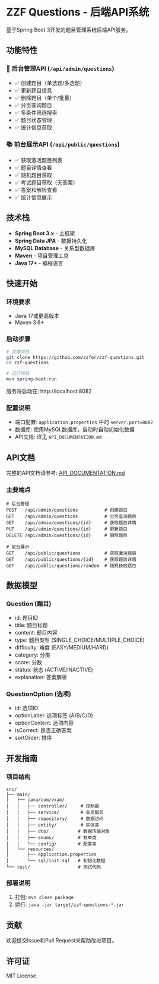# ZZF Questions - 后端API系统

基于Spring Boot 3开发的题目管理系统后端API服务。

## 功能特性

### 🎯 后台管理API (`/api/admin/questions`)
- ✅ 创建题目（单选题/多选题）
- ✅ 更新题目信息
- ✅ 删除题目（单个/批量）
- ✅ 分页查询题目
- ✅ 多条件筛选搜索
- ✅ 题目状态管理
- ✅ 统计信息获取

### 📚 前台展示API (`/api/public/questions`)
- ✅ 获取激活题目列表
- ✅ 题目详情查看
- ✅ 随机题目获取
- ✅ 考试题目获取（无答案）
- ✅ 答案和解析查看
- ✅ 统计信息展示

## 技术栈

- **Spring Boot 3.x** - 主框架
- **Spring Data JPA** - 数据持久化
- **MySQL Database** - 关系型数据库
- **Maven** - 项目管理工具
- **Java 17+** - 编程语言

## 快速开始

### 环境要求
- Java 17或更高版本
- Maven 3.6+

### 启动步骤
```bash
# 克隆项目
git clone https://github.com/zzfer/zzf-questions.git
cd zzf-questions

# 运行项目
mvn spring-boot:run
```

服务将启动在: http://localhost:8082

### 配置说明
- 端口配置: `application.properties` 中的 `server.port=8082`
- 数据库: 使用MySQL数据库，启动时自动初始化数据
- API文档: 详见 `API_DOCUMENTATION.md`

## API文档

完整的API文档请参考: [API_DOCUMENTATION.md](API_DOCUMENTATION.md)

### 主要端点
```
# 后台管理
POST   /api/admin/questions          # 创建题目
GET    /api/admin/questions          # 分页查询题目
GET    /api/admin/questions/{id}     # 获取题目详情
PUT    /api/admin/questions/{id}     # 更新题目
DELETE /api/admin/questions/{id}     # 删除题目

# 前台展示  
GET    /api/public/questions         # 获取激活题目
GET    /api/public/questions/{id}    # 获取题目详情
GET    /api/public/questions/random  # 随机获取题目
```

## 数据模型

### Question (题目)
- id: 题目ID
- title: 题目标题  
- content: 题目内容
- type: 题目类型 (SINGLE_CHOICE/MULTIPLE_CHOICE)
- difficulty: 难度 (EASY/MEDIUM/HARD)
- category: 分类
- score: 分数
- status: 状态 (ACTIVE/INACTIVE)
- explanation: 答案解析

### QuestionOption (选项)
- id: 选项ID
- optionLabel: 选项标签 (A/B/C/D)
- optionContent: 选项内容
- isCorrect: 是否正确答案
- sortOrder: 排序

## 开发指南

### 项目结构
```
src/
├── main/
│   ├── java/com/exam/
│   │   ├── controller/     # 控制器
│   │   ├── service/        # 业务服务
│   │   ├── repository/     # 数据访问
│   │   ├── entity/         # 实体类
│   │   ├── dto/           # 数据传输对象
│   │   ├── enums/         # 枚举类
│   │   └── config/        # 配置类
│   └── resources/
│       ├── application.properties
│       └── sql/init.sql   # 初始化数据
└── test/                  # 测试代码
```

### 部署说明
1. 打包: `mvn clean package`
2. 运行: `java -jar target/zzf-questions-*.jar`

## 贡献
欢迎提交Issue和Pull Request来帮助改进项目。

## 许可证
MIT License